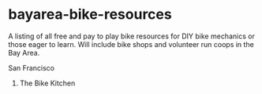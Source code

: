 bayarea-bike-resources
======================

A listing of all free and pay to play bike resources for DIY bike mechanics or those eager to learn. Will include bike shops and volunteer run coops in the Bay Area.

San Francisco
1. The Bike Kitchen
  
